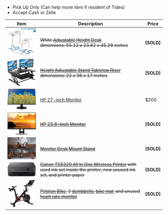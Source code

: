 - Pick Up Only (Can help move item if resident of Tides)
- Accept Cash or Zelle

| Item | Description | Price |
| ---- | ----------- | ----- |
| <img src="./img/desk.png" alt="Standing Desk" width="200"> | ~~White [Adjustable Height Desk](https://www.amazon.com/gp/product/B0796L86ND/ref=ppx_yo_dt_b_search_asin_title?ie=UTF8&psc=1) <br> dimensions: 55.12 x 23.62 x 45.28 inches~~ | **[SOLD]** |
| <img src="./img/riser.png" alt="Tabletop Riser" width="200"> | ~~[Height Adjustable Stand Tabletop Riser](https://www.amazon.com/gp/product/B0784HWPN6/ref=ppx_yo_dt_b_search_asin_title?ie=UTF8&th=1) <br> dimensions: 22 x 36 x 17 inches~~ | **[SOLD]** |
| <img src="./img/monitor-27.png" alt="Monitor 27" width="200"> | [HP 27-inch Monitor](https://www.amazon.com/gp/product/B07CZKTN19/ref=ppx_yo_dt_b_search_asin_title?ie=UTF8&psc=1) | $200 |
| <img src="./img/monitor-24.png" alt="Monitor 24" width="200"> | ~~[HP 23.8-Inch Monitor](https://www.amazon.com/gp/product/B072M34RQC/ref=ppx_yo_dt_b_search_asin_title?ie=UTF8&psc=1)~~ | **[SOLD]** |
| <img src="./img/mount.png" alt="Desk Mount Stand" width="200"> | ~~[Monitor Desk Mount Stand](https://www.amazon.com/gp/product/B009S750LA/ref=ppx_yo_dt_b_search_asin_title?ie=UTF8&psc=1)~~ | **[SOLD]** |
| <img src="./img/printer.png" alt="Printer" width="200"> | ~~[Canon TS5320 All In One Wireless Printer](https://www.amazon.com/gp/product/B07WL4JNH7/ref=ppx_od_dt_b_asin_title_s00?ie=UTF8&psc=1) with used ink set inside the printer, new unused ink set, and printer paper~~ | **[SOLD]** |
| <img src="./img/peloton.png" alt="Peloton" width="200"> | ~~[Peloton Bike](https://www.onepeloton.com/shop/bike/bike-package), 2 [dumbbells](https://www.onepeloton.com/shop/accessories/peloton-weights), [bike mat](https://www.onepeloton.com/shop/accessories/bike-mat-v2), and unused [heart rate monitor](https://www.onepeloton.com/shop/accessories/pl-hr-c-01)~~ | **[SOLD]** |



<!-- | <img src="./img/garden.png" alt="Smart Garden" width="200"> | [Indoor Smart Garden](https://www.clickandgrow.com/products/the-smart-garden-3) and various plant pods | $100 | -->
<!-- | <a href="https://github.com/tidesmoving/items_for_sale/blob/gh-pages/img/books-1.png?raw=true"><img src="./img/books-1.png" alt="Books" width="200"></a> <br> click to view full image | Various books for sale, choose ones you want for $5 each | $5 | -->
<!-- | <img src="./img/chair.png" alt="Recliner Chair" width="200"> | Black [Recliner Chair](https://www.amazon.com/gp/product/B07JHSGYYH/ref=ppx_yo_dt_b_search_asin_title?ie=UTF8&psc=1) <br> dimensions: 30.7 x 24.6 x 18.3 inches <br><br> Chair has the ability to run 4 programs for massaging back, lumbar, thighs and legs. However, both chairs are missing power cords and one is missing the remote control | $100 for one, $180 for two | -->
<!-- | <img src="./img/cart.png" alt="Shopping Cart" width="200"> | [Shopping Cart](https://www.amazon.com/gp/product/B01K07MF8C/ref=ppx_yo_dt_b_asin_title_o05_s00?ie=UTF8&psc=1) capacity up to 200lbs | $40 | -->
<!-- | <img src="./img/mat.png" alt="Exercise Mat" width="200"> | Purple [Thick Tri-Fold Exercise Mat](https://www.amazon.com/gp/product/B07D3NZHV4/ref=ppx_yo_dt_b_search_asin_title?ie=UTF8&psc=1) | $20 | -->
<!-- | <img src="./img/dumbbell.png" alt="Dumbbell Set" width="200"> | [Weight Adjustable Dumbell Set](https://www.walmart.com/ip/Weight-Dumbbell-Set-Adjustable-Gym-Barbell-Plates-Body-Workout-Unfilled/898271553) up to 66lbs | $20 | -->

